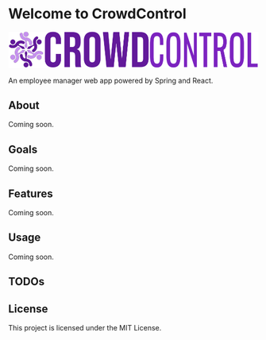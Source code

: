 # Welcome to CrowdControl

![CrowdControl logo](assets/logo-full.png)

An employee manager web app powered by Spring and React.

## About

Coming soon.

## Goals

Coming soon.

## Features

Coming soon.

## Usage

Coming soon.

## TODOs

## License

This project is licensed under the MIT License.
